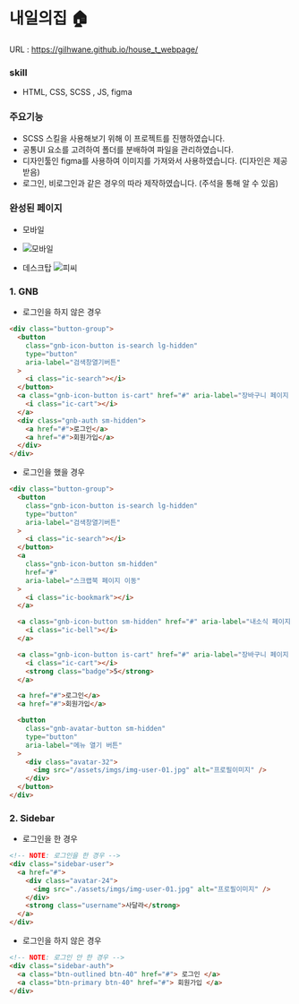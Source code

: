 # 내일의집 🏠

URL : https://gilhwane.github.io/house_t_webpage/

### skill

- HTML, CSS, SCSS , JS, figma

### 주요기능
- SCSS 스킬을 사용해보기 위해 이 프로젝트를 진행하였습니다. 
- 공통UI 요소를 고려하여 폴더를 분배하여 파일을 관리하였습니다.
- 디자인툴인 figma를 사용하여 이미지를 가져와서 사용하였습니다. (디자인은 제공받음)
- 로그인, 비로그인과 같은 경우의 따라 제작하였습니다. (주석을 통해 알 수 있음) 

### 완성된 페이지 

- 모바일 
- ![모바일](https://user-images.githubusercontent.com/63918911/180941935-23bd3ccd-6bdb-4268-9358-4aea3b91d31a.PNG)

- 데스크탑
![피씨](https://user-images.githubusercontent.com/63918911/180941955-73a21725-329b-45ce-ac52-617f3e25502f.PNG)

### 1. GNB

- 로그인을 하지 않은 경우

```html
<div class="button-group">
  <button
    class="gnb-icon-button is-search lg-hidden"
    type="button"
    aria-label="검색창열기버튼"
  >
    <i class="ic-search"></i>
  </button>
  <a class="gnb-icon-button is-cart" href="#" aria-label="장바구니 페이지 이동">
    <i class="ic-cart"></i>
  </a>
  <div class="gnb-auth sm-hidden">
    <a href="#">로그인</a>
    <a href="#">회원가입</a>
  </div>
</div>
```

- 로그인을 했을 경우

```html
<div class="button-group">
  <button
    class="gnb-icon-button is-search lg-hidden"
    type="button"
    aria-label="검색창열기버튼"
  >
    <i class="ic-search"></i>
  </button>
  <a
    class="gnb-icon-button sm-hidden"
    href="#"
    aria-label="스크랩북 페이지 이동"
  >
    <i class="ic-bookmark"></i>
  </a>

  <a class="gnb-icon-button sm-hidden" href="#" aria-label="내소식 페이지 이동">
    <i class="ic-bell"></i>
  </a>

  <a class="gnb-icon-button is-cart" href="#" aria-label="장바구니 페이지 이동">
    <i class="ic-cart"></i>
    <strong class="badge">5</strong>
  </a>

  <a href="#">로그인</a>
  <a href="#">회원가입</a>

  <button
    class="gnb-avatar-button sm-hidden"
    type="button"
    aria-label="메뉴 열기 버튼"
  >
    <div class="avatar-32">
      <img src="/assets/imgs/img-user-01.jpg" alt="프로필이미지" />
    </div>
  </button>
</div>
```

### 2. Sidebar

- 로그인을 한 경우

```html
<!-- NOTE: 로그인을 한 경우 -->
<div class="sidebar-user">
  <a href="#">
    <div class="avatar-24">
      <img src="./assets/imgs/img-user-01.jpg" alt="프로필이미지" />
    </div>
    <strong class="username">사달라</strong>
  </a>
</div>
```

- 로그인을 하지 않은 경우

```html
<!-- NOTE: 로그인 안 한 경우 -->
<div class="sidebar-auth">
  <a class="btn-outlined btn-40" href="#"> 로그인 </a>
  <a class="btn-primary btn-40" href="#"> 회원가입 </a>
</div>
```

